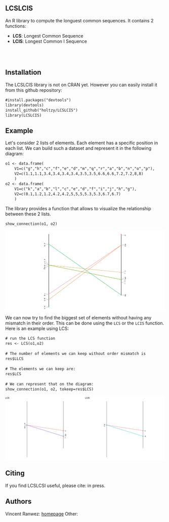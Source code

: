 LCSLCIS
-------

An R library to compute the longuest common sequences. It contains 2 functions:

-   **LCS**: Longest Common Sequence
-   **LCIS**: Longest Common I Sequence

<br><br>

Installation
------------

The LCSLCIS library is not on CRAN yet. However you can easily install it from this github repository:

    #install.packages("devtools")
    library(devtools) 
    install_github("holtzy/LCSLCIS")
    library(LCSLCIS)

Example
-------

Let's consider 2 lists of elements. Each element has a specific position in each list. We can build such a dataset and represent it in the following diagram:

    o1 <- data.frame( 
        V1=c("g","h","c","f","e","d","m","q","r","a","b","n","o","p"), 
        V2=c(1.1,1.1,3.4,3.4,3.4,3.4,3.5,3.5,6.6,6.6,7.2,7.2,8,8)
        )
    o2 <- data.frame( 
        V1=c("k","a","b","l","c","e","d","f","i","j","h","g"), 
        V2=c(0.1,1.2,1.2,4.2,4.2,5,5,5,5.3,5.3,6.7,6.7)
        )

The library provides a function that allows to visualize the relationship between these 2 lists.

    show_connection(o1, o2)

<img align="center" src="img/fig1.png">

We can now try to find the biggest set of elements without having any mismatch in their order. This can be done using the `LCS` or the `LCIS` function. Here is an example using LCS:

    # run the LCS function
    res <- LCS(o1,o2)

    # The number of elements we can keep without order mismatch is 
    res$LLCS

    # The elements we can keep are:
    res$LCS

    # We can represent that on the diagram:
    show_connection(o1, o2, tokeep=res$LCS)

<img align="center" src="img/fig2.png">

Citing
------

If you find LCSLCSI useful, please cite:
in press.

Authors
-------

Vincent Ranwez: [homepage](https://sites.google.com/site/ranwez/) Other:
